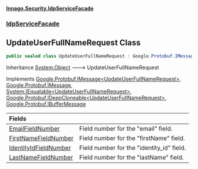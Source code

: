 #### [Innago\.Security\.IdpServiceFacade](../../index.md 'index')
### [IdpServiceFacade](../index.md 'IdpServiceFacade')

## UpdateUserFullNameRequest Class

```csharp
public sealed class UpdateUserFullNameRequest : Google.Protobuf.IMessage<IdpServiceFacade.UpdateUserFullNameRequest>, Google.Protobuf.IMessage, System.IEquatable<IdpServiceFacade.UpdateUserFullNameRequest>, Google.Protobuf.IDeepCloneable<IdpServiceFacade.UpdateUserFullNameRequest>, Google.Protobuf.IBufferMessage
```

Inheritance [System\.Object](https://learn.microsoft.com/en-us/dotnet/api/system.object 'System\.Object') &#129106; UpdateUserFullNameRequest

Implements [Google\.Protobuf\.IMessage&lt;](https://learn.microsoft.com/en-us/dotnet/api/google.protobuf.imessage-1 'Google\.Protobuf\.IMessage\`1')[UpdateUserFullNameRequest](index.md 'IdpServiceFacade\.UpdateUserFullNameRequest')[&gt;](https://learn.microsoft.com/en-us/dotnet/api/google.protobuf.imessage-1 'Google\.Protobuf\.IMessage\`1'), [Google\.Protobuf\.IMessage](https://learn.microsoft.com/en-us/dotnet/api/google.protobuf.imessage 'Google\.Protobuf\.IMessage'), [System\.IEquatable&lt;](https://learn.microsoft.com/en-us/dotnet/api/system.iequatable-1 'System\.IEquatable\`1')[UpdateUserFullNameRequest](index.md 'IdpServiceFacade\.UpdateUserFullNameRequest')[&gt;](https://learn.microsoft.com/en-us/dotnet/api/system.iequatable-1 'System\.IEquatable\`1'), [Google\.Protobuf\.IDeepCloneable&lt;](https://learn.microsoft.com/en-us/dotnet/api/google.protobuf.ideepcloneable-1 'Google\.Protobuf\.IDeepCloneable\`1')[UpdateUserFullNameRequest](index.md 'IdpServiceFacade\.UpdateUserFullNameRequest')[&gt;](https://learn.microsoft.com/en-us/dotnet/api/google.protobuf.ideepcloneable-1 'Google\.Protobuf\.IDeepCloneable\`1'), [Google\.Protobuf\.IBufferMessage](https://learn.microsoft.com/en-us/dotnet/api/google.protobuf.ibuffermessage 'Google\.Protobuf\.IBufferMessage')

| Fields | |
| :--- | :--- |
| [EmailFieldNumber](EmailFieldNumber.md 'IdpServiceFacade\.UpdateUserFullNameRequest\.EmailFieldNumber') | Field number for the "email" field\. |
| [FirstNameFieldNumber](FirstNameFieldNumber.md 'IdpServiceFacade\.UpdateUserFullNameRequest\.FirstNameFieldNumber') | Field number for the "firstName" field\. |
| [IdentityIdFieldNumber](IdentityIdFieldNumber.md 'IdpServiceFacade\.UpdateUserFullNameRequest\.IdentityIdFieldNumber') | Field number for the "identity\_id" field\. |
| [LastNameFieldNumber](LastNameFieldNumber.md 'IdpServiceFacade\.UpdateUserFullNameRequest\.LastNameFieldNumber') | Field number for the "lastName" field\. |
